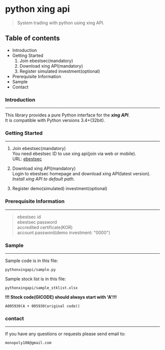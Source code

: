 # python xing api
> System trading with python using xing API.

## Table of contents
* Introduction
* Getting Started
  1. Join ebestsec(mandatory)
  2. Download xing API(mandatory)
  3. Register simulated investment(optional)
* Prerequisite Information
* Sample
* Contact

### Introduction
---
This library provides a pure Python interface for the ***xing API***.  
It is compatible with Python versions 3.4+(32bit).

### Getting Started
---
1. Join ebestsec(mandatory)  
You need ebestsec ID to use xing api(join via web or mobile).   
URL: [ebestsec](https://www.ebestsec.co.kr)

2. Download xing API(mandatory)  
Login to ebestsec homepage and download xing API(latest version).    
*Install xing API to default path.*

3. Register demo(simulated) investment(optional)

### Prerequisite Information
---
> ebestsec id  
> ebestsec password  
> accredited certificate(KOR)  
> account password(demo investment: "0000")  

### Sample
---
Sample code is in this file:  
```
pythonxingapi/sample.py
```  

Sample stock list is in this file:  
```
pythonxingapi/sample_stklist.xlsx  
```  

**!!! Stock code(GICODE) should always start with 'A'!!!**  
```
A005930(A + 005930(original code))
``` 

### contact
---
If you have any questions or requests please send email to:  
```
monopoly108@gmail.com
```